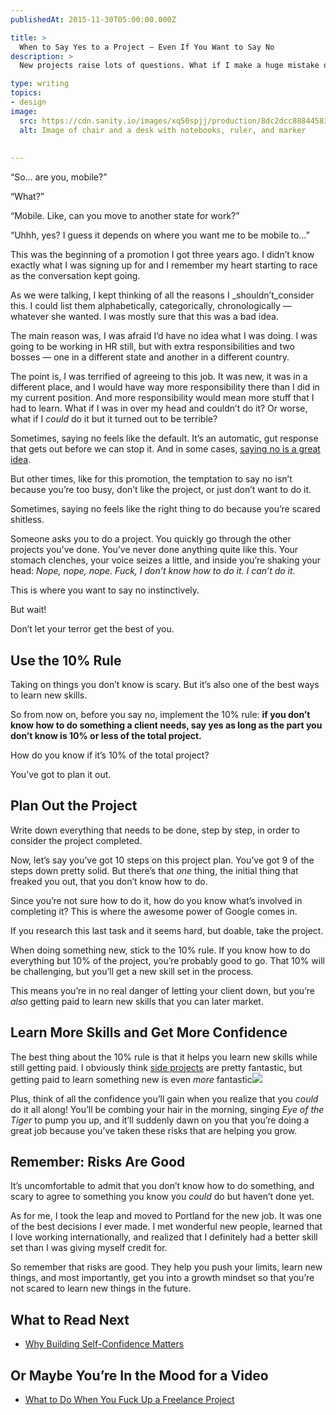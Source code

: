 ```yaml
---
publishedAt: 2015-11-30T05:00:00.000Z

title: >
  When to Say Yes to a Project — Even If You Want to Say No
description: >
  New projects raise lots of questions. What if I make a huge mistake or don't know what I'm doing? Here's how to decide whether or not to take it on.

type: writing
topics:
- design
image:
  src: https://cdn.sanity.io/images/xq50spjj/production/8dc2dcc8884458354a3420376bd94088a87689cb-4000x3000.jpg
  alt: Image of chair and a desk with notebooks, ruler, and marker 
  
  
---
```


“So… are you, mobile?”

“What?”

“Mobile. Like, can you move to another state for work?”

“Uhhh, yes? I guess it depends on where you want me to be mobile to…”[](https://marisamorby.com/when-to-say-yes#fn-1)

This was the beginning of a promotion I got three years ago. I didn’t know exactly what I was signing up for and I remember my heart starting to race as the conversation kept going.

As we were talking, I kept thinking of all the reasons I _shouldn’t_consider this. I could list them alphabetically, categorically, chronologically — whatever she wanted. I was mostly sure that this was a bad idea.

The main reason was, I was afraid I’d have no idea what I was doing. I was going to be working in HR still, but with extra responsibilities and two bosses — one in a different state and another in a different country.[](https://marisamorby.com/when-to-say-yes#fn-2)

The point is, I was terrified of agreeing to this job. It was new, it was in a different place, and I would have way more responsibility there than I did in my current position. And more responsibility would mean more stuff that I had to learn. What if I was in over my head and couldn’t do it? Or worse, what if I _could_ do it but it turned out to be terrible?

Sometimes, saying no feels like the default. It’s an automatic, gut response that gets out before we can stop it. And in some cases, [saying no is a great idea](http://thenuschool.com/when-and-how-to-say-no-to-a-project/).

But other times, like for this promotion, the temptation to say no isn’t because you’re too busy, don’t like the project, or just don’t want to do it.

Sometimes, saying no feels like the right thing to do because you’re scared shitless.

Someone asks you to do a project. You quickly go through the other projects you’ve done. You’ve never done anything quite like this. Your stomach clenches, your voice seizes a little, and inside you’re shaking your head: _Nope, nope, nope. Fuck, I don’t know how to do it. I can’t do it._

This is where you want to say no instinctively.

But wait!

Don’t let your terror get the best of you.

## Use the 10% Rule

Taking on things you don’t know is scary. But it’s also one of the best ways to learn new skills.

So from now on, before you say no, implement the 10% rule: **if you don’t know how to do something a client needs, say yes as long as the part you don’t know is 10% or less of the total project.**

How do you know if it’s 10% of the total project?

You’ve got to plan it out.

## Plan Out the Project

Write down everything that needs to be done, step by step, in order to consider the project completed.

Now, let’s say you’ve got 10 steps on this project plan. You’ve got 9 of the steps down pretty solid. But there’s that _one_ thing, the initial thing that freaked you out, that you don’t know how to do.

Since you’re not sure how to do it, how do you know what’s involved in completing it? This is where the awesome power of Google comes in.[](https://marisamorby.com/when-to-say-yes#fn-3)

If you research this last task and it seems hard, but doable, take the project.

When doing something new, stick to the 10% rule. If you know how to do everything but 10% of the project, you’re probably good to go. That 10% will be challenging, but you’ll get a new skill set in the process.

This means you’re in no real danger of letting your client down, but you’re _also_ getting paid to learn new skills that you can later market.

## Learn More Skills and Get More Confidence

The best thing about the 10% rule is that it helps you learn new skills while still getting paid. I obviously think [side projects](http://blog.gojobhero.com/2015/10/26/how-side-projects-will-help-your-career/) are pretty fantastic, but getting paid to learn something new is even _more_ fantastic![](https://marisamorby.com/when-to-say-yes#fn-4)

Plus, think of all the confidence you’ll gain when you realize that you _could_ do it all along! You’ll be combing your hair in the morning, singing _Eye of the Tiger_ to pump you up,[](https://marisamorby.com/when-to-say-yes#fn-) and it’ll suddenly dawn on you that you’re doing a great job because you’ve taken these risks that are helping you grow.

## Remember: Risks Are Good

It’s uncomfortable to admit that you don’t know how to do something, and scary to agree to something you know you _could_ do but haven’t done yet.

As for me, I took the leap and moved to Portland for the new job. It was one of the best decisions I ever made. I met wonderful new people, learned that I love working internationally, and realized that I definitely had a better skill set than I was giving myself credit for.

So remember that risks are good. They help you push your limits, learn new things, and most importantly, get you into a growth mindset so that you’re not scared to learn new things in the future.

## What to Read Next

* [Why Building Self-Confidence Matters](https://marisamorby.com/building-self-confidence/)

## Or Maybe You’re In the Mood for a Video

* [What to Do When You Fuck Up a Freelance Project](https://marisamorby.com/making-lemonade-freelance-mistake/)